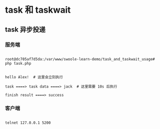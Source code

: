 # task 和 taskwait

## task 异步投递

### 服务端

```shell

root@dc705af7d5da:/var/www/swoole-learn-demo/task_and_taskwait_usage# php task.php


hello Alex!  # 这里会立刻执行

task ====> task data ====> jack  # 这里需要 10s 后执行

finish result ====> success

```

### 客户端

```shell

telnet 127.0.0.1 5200

```
